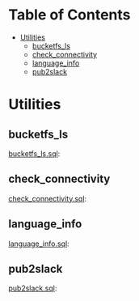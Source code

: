 # Table of Contents

<!-- toc -->

- [Utilities](#utilities)
  * [bucketfs_ls](#bucketfs_ls)
  * [check_connectivity](#check_connectivity)
  * [language_info](#language_info)
  * [pub2slack](#pub2slack)

<!-- tocstop -->

# Utilities 

## bucketfs_ls

[bucketfs_ls.sql](bucketfs_ls.sql): 

## check_connectivity

[check_connectivity.sql](check_connectivity.sql): 

## language_info

[language_info.sql](language_info.sql): 

## pub2slack

[pub2slack.sql](pub2slack.sql):